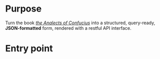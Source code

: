 # Purpose
Turn the book [_the Analects of Confucius_](https://en.wikisource.org/wiki/Analects) into a structured, query-ready, **JSON-formatted** form, rendered with a restful API interface.

# Entry point
